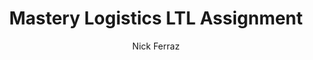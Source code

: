 ---
title: Mastery Logistics LTL Assignment
author: Nick Ferraz
ms.date: [CREATION/UPDATE DATE - 03/20/2020]
description: A multiple knapsacks problem for LTL shipments.
---